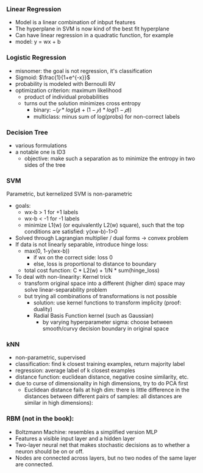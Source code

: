 ### Linear Regression

- Model is a linear combination of inbput features
- The hyperplane in SVM is now kind of the best fit hyperplane
- Can have linear regression in a quadratic function, for example
- model: y = wx + b

### Logistic Regression

- misnomer: the goal is not regression, it's classification
- Sigmoid: $\frac{1}{1+e^{-x}}$
- probability is modeled with Bernoulli RV
- optimization criterion: maximum likelihood
    - product of individual probabilities
    - turns out the solution minimizes cross entropy
        - binary: $−(𝑦*log(𝑝)+(1−𝑦)*log(1−𝑝))$
        - multiclass: minus sum of log(probs) for non-correct labels

### Decision Tree
- various formulations
- a notable one is ID3
    - objective: make such a separation as to minimize the entropy in two sides of the tree

### SVM

Parametric, but kernelized SVM is non-parametric

- goals:
    - wx-b > 1 for +1 labels
    - wx-b < -1 for -1 labels
    - minimize L1(w) (or equivalently L2(w) square), such that the top conditions are satisfied: y(xw-b)-1>0
- Solved through Lagrangian multiplier / dual forms -> convex problem
- If data is not linearly separable, introduce hinge loss:
    - max(0, 1-y(wx-b))
        - if wx on the correct side: loss 0
        - else, loss is proportional to distance to boundary
    - total cost function: C \* L2(w) + 1/N \* sum(hinge_loss)
- To deal with non-linearity: Kernel trick
    - transform original space into a different (higher dim) space may solve linear-separability problem
    - but trying all combinations of transformations is not possible
        - solution: use kernel functions to transform implicity (proof: duality)
        - Radial Basis Function kernel (such as Gaussian)
            - by varying hyperparameter sigma: choose between smooth/curvy decision boundary in original space

### kNN
- non-parametric, supervised
- classification: find k closest training examples, return majority label
- regression: average label of k closest examples
- distance function: euclidean distance, negative cosine similarity, etc.
- due to curse of dimensionality in high dimensions, try to do PCA first
    - Euclidean distance fails at high dim: there is little difference in the distances between different pairs of samples: all distances are similar in high dimensions):

### RBM (not in the book):

- Boltzmann Machine: resembles a simplified version MLP
- Features a visible input layer and a hidden layer
- Two-layer neural net that makes stochastic decisions as to whether a neuron should be on or off.
- Nodes are connected across layers, but no two nodes of the same layer are connected.